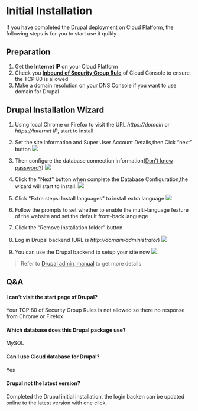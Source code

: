 # Initial Installation

If you have completed the Drupal deployment on Cloud Platform, the following steps is for you to start use it quikly

## Preparation

1. Get the **Internet IP** on your Cloud Platform
2. Check you **[Inbound of Security Group Rule](https://support.websoft9.com/docs/faq/tech-instance.html)** of Cloud Console to ensure the TCP:80 is allowed
3. Make a domain resolution on your DNS Console if you want to use domain for Drupal

## Drupal Installation Wizard

1. Using local Chrome or Firefox to visit the URL *https://domain* or *https://Internet IP*, start to install  

2. Set the site information and Super User Account Details,then Cick “next” button
   ![](https://libs.websoft9.com/Websoft9/DocsPicture/en/joomla/joomla-installconf-websoft9.png)

3. Then configure the database connection information([Don't know password?](https://support.websoft9.com/docs/lamp/stack-accounts.html#mysql))
   ![](https://libs.websoft9.com/Websoft9/DocsPicture/en/joomla/joomla-installdb-websoft9.png)

4. Click the "Next" button when complete the Database Configuration,the wizard will start to install.
   ![](https://libs.websoft9.com/Websoft9/DocsPicture/en/joomla/joomla-installss-websoft9.png)

5. Click "Extra steps: Install languages" to install extra language 
   ![](https://libs.websoft9.com/Websoft9/DocsPicture/en/joomla/joomla-installlanguages-websoft9.png)

6. Follow the prompts to set whether to enable the multi-language feature of the website and set the default front-back language

7. Click the “Remove installation folder” button

8. Log in Drupal backend (URL is *http://domain/administrator*)
   ![](https://libs.websoft9.com/Websoft9/DocsPicture/en/joomla/joomla-login-websoft9.png)

9. You can use the Drupal backend to setup your site now
   ![](https://libs.websoft9.com/Websoft9/DocsPicture/en/joomla/joomla-backend-websoft9.png)

> Refer to [Drupal admin_manual](https://docs.joomla.org/Main_Page) to get more details

## Q&A

#### I can't visit the start page of Drupal?

Your TCP:80 of Security Group Rules is not allowed so there no response from Chrome or Firefox

#### Which database does this Drupal package use?

MySQL

#### Can I use Cloud database for Drupal?

Yes

#### Drupal not the latest version?

Completed the Drupal initial installation, the login backen can be updated online to the latest version with one click.